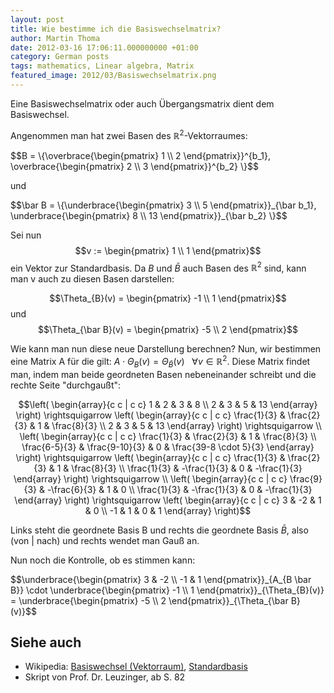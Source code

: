 ```yaml
---
layout: post
title: Wie bestimme ich die Basiswechselmatrix?
author: Martin Thoma
date: 2012-03-16 17:06:11.000000000 +01:00
category: German posts
tags: mathematics, Linear algebra, Matrix
featured_image: 2012/03/Basiswechselmatrix.png
---
```

Eine Basiswechselmatrix oder auch Übergangsmatrix dient dem Basiswechsel.

Angenommen man hat zwei Basen des <span markdown="0">$\mathbb{R}^2$</span>-Vektorraumes:

<div>$$B = \{\overbrace{\begin{pmatrix} 1 \\ 2 \end{pmatrix}}^{b_1}, \overbrace{\begin{pmatrix} 2 \\ 3 \end{pmatrix}}^{b_2} \}$$</div>

und

<div>$$\bar B = \{\underbrace{\begin{pmatrix} 3 \\ 5 \end{pmatrix}}_{\bar b_1}, \underbrace{\begin{pmatrix} 8 \\ 13 \end{pmatrix}}_{\bar b_2} \}$$</div>

Sei nun $$v := \begin{pmatrix} 1 \\ 1 \end{pmatrix}$$ ein Vektor zur Standardbasis.
Da <span markdown="0">$B$</span> und <span markdown="0">$\bar B$</span> auch Basen des <span markdown="0">$\mathbb{R}^2$</span> sind, kann man v auch zu diesen Basen darstellen:

$$\Theta_{B}(v) = \begin{pmatrix} -1 \\ 1 \end{pmatrix}$$ und
$$\Theta_{\bar B}(v) = \begin{pmatrix} -5 \\ 2 \end{pmatrix}$$

Wie kann man nun diese neue Darstellung berechnen?
Nun, wir bestimmen eine Matrix A für die gilt:
<span markdown="0">$A \cdot \Theta_B(v) = \Theta_{\bar B}(v) ~~~ \forall v \in \mathbb{R}^2$</span>. Diese Matrix findet man, indem man beide geordneten Basen nebeneinander schreibt und die rechte Seite "durchgaußt":

$$\left( \begin{array}{c c | c c}
  1 & 2 & 3 &  8 \\
  2 & 3 & 5 & 13
\end{array} \right)
\rightsquigarrow
\left( \begin{array}{c c | c c}
  \frac{1}{3} & \frac{2}{3} & 1 &  \frac{8}{3} \\
        2     & 3           & 5 & 13
\end{array} \right)
\rightsquigarrow \\
\left( \begin{array}{c c | c c}
  \frac{1}{3}   & \frac{2}{3}    & 1 &  \frac{8}{3} \\
  \frac{6-5}{3} & \frac{9-10}{3} & 0 & \frac{39-8 \cdot 5}{3}
\end{array} \right)
\rightsquigarrow
\left( \begin{array}{c c | c c}
  \frac{1}{3}   & \frac{2}{3}    & 1 &  \frac{8}{3} \\
  \frac{1}{3}   & -\frac{1}{3}   & 0 & -\frac{1}{3}
\end{array} \right)
\rightsquigarrow \\
\left( \begin{array}{c c | c c}
  \frac{9}{3}   & -\frac{6}{3}   & 1 & 0 \\
  \frac{1}{3}   & -\frac{1}{3}   & 0 & -\frac{1}{3}
\end{array} \right)
\rightsquigarrow
\left( \begin{array}{c c | c c}
  3 & -2 & 1 &  0 \\
  -1 & 1 & 0 &  1
\end{array} \right)$$

Links steht die geordnete Basis B und rechts die geordnete Basis <span markdown="0">$\bar B$</span>, also (von \| nach) und rechts wendet man Gauß an.

Nun noch die Kontrolle, ob es stimmen kann:

<div>$$\underbrace{\begin{pmatrix} 3 & -2 \\ -1 & 1 \end{pmatrix}}_{A_{B \bar B}}
\cdot
\underbrace{\begin{pmatrix} -1 \\ 1 \end{pmatrix}}_{\Theta_{B}(v)} = \underbrace{\begin{pmatrix} -5 \\ 2 \end{pmatrix}}_{\Theta_{\bar B}(v)}$$</div>

<h2>Siehe auch</h2>
<ul>
  <li>Wikipedia: <a href="http://de.wikipedia.org/wiki/Basiswechsel_(Vektorraum)">Basiswechsel (Vektorraum)</a>, <a href="http://de.wikipedia.org/wiki/Standardbasis">Standardbasis</a></li>
  <li>Skript von Prof. Dr. Leuzinger, ab S. 82</li>
</ul>
